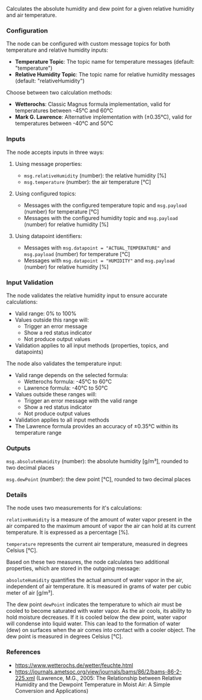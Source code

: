 Calculates the absolute humidity and dew point for a given relative humidity and air temperature.

### Configuration

The node can be configured with custom message topics for both temperature and relative humidity inputs:
    
- **Temperature Topic**: The topic name for temperature messages (default: "temperature")
- **Relative Humidity Topic**: The topic name for relative humidity messages (default: "relativeHumidity")

Choose between two calculation methods:
- **Wetterochs**: Classic Magnus formula implementation, valid for temperatures between -45°C and 60°C
- **Mark G. Lawrence**: Alternative implementation with (±0.35°C), valid for temperatures between -40°C and 50°C

### Inputs

The node accepts inputs in three ways:

1. Using message properties:
   - `msg.relativeHumidity` (number): the relative humidity [%]
   - `msg.temperature` (number): the air temperature [°C]

2. Using configured topics:
   - Messages with the configured temperature topic and `msg.payload` (number) for temperature [°C]
   - Messages with the configured humidity topic and `msg.payload` (number) for relative humidity [%]

3. Using datapoint identifiers:
   - Messages with `msg.datapoint = "ACTUAL_TEMPERATURE"` and `msg.payload` (number) for temperature [°C]
   - Messages with `msg.datapoint = "HUMIDITY"` and `msg.payload` (number) for relative humidity [%]

### Input Validation

The node validates the relative humidity input to ensure accurate calculations:

- Valid range: 0% to 100%
- Values outside this range will:
  - Trigger an error message
  - Show a red status indicator
  - Not produce output values
- Validation applies to all input methods (properties, topics, and datapoints)

The node also validates the temperature input:

- Valid range depends on the selected formula:
  - Wetterochs formula: -45°C to 60°C
  - Lawrence formula: -40°C to 50°C
- Values outside these ranges will:
  - Trigger an error message with the valid range
  - Show a red status indicator
  - Not produce output values
- Validation applies to all input methods
- The Lawrence formula provides an accuracy of ±0.35°C within its temperature range

### Outputs

`msg.absoluteHumidity` (number): the absolute humidity [g/m³], rounded to two decimal places

`msg.dewPoint` (number): the dew point [°C], rounded to two decimal places

### Details
    
The node uses two measurements for it's calculations:
    
`relativeHumidity` is a measure of the amount of water vapor present in the air compared to the maximum amount of vapor the air can hold at its current temperature. It is expressed as a percentage [%].

`temperature` represents the current air temperature, measured in degrees Celsius [°C].

Based on these two measures, the node calculates two additional properties, which are stored in the outgoing message:

`absoluteHumidity` quantifies the actual amount of water vapor in the air, independent of air temperature. It is measured in grams of water per cubic meter of air [g/m³].

The dew point `dewPoint` indicates the temperature to which air must be cooled to become saturated with water vapor. As the air cools, its ability to hold moisture decreases. If it is cooled below the dew point, water vapor will condense into liquid water. This can lead to the formation of water (dew) on surfaces when the air comes into contact with a cooler object. The dew point is measured in degrees Celsius [°C].
    
### References

 -  https://www.wetterochs.de/wetter/feuchte.html
 - https://journals.ametsoc.org/view/journals/bams/86/2/bams-86-2-225.xml (Lawrence, M.G., 2005: The Relationship between Relative Humidity and the Dewpoint Temperature in Moist Air: A Simple Conversion and Applications)
